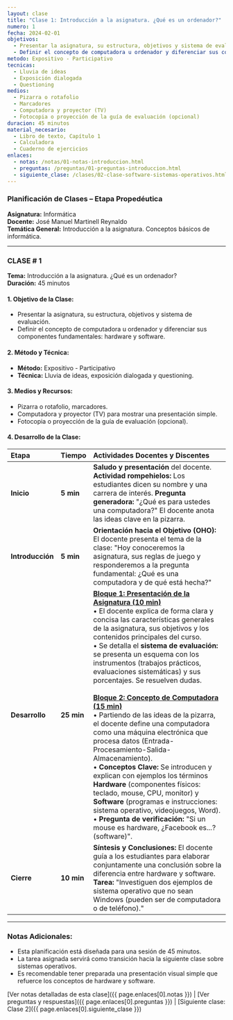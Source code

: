 ```yaml
---
layout: clase
title: "Clase 1: Introducción a la asignatura. ¿Qué es un ordenador?"
numero: 1
fecha: 2024-02-01
objetivos:
  - Presentar la asignatura, su estructura, objetivos y sistema de evaluación.
  - Definir el concepto de computadora u ordenador y diferenciar sus componentes fundamentales: hardware y software.
metodo: Expositivo - Participativo
tecnicas: 
  - Lluvia de ideas
  - Exposición dialogada
  - Questioning
medios:
  - Pizarra o rotafolio
  - Marcadores
  - Computadora y proyector (TV)
  - Fotocopia o proyección de la guía de evaluación (opcional)
duracion: 45 minutos
material_necesario:
  - Libro de texto, Capítulo 1
  - Calculadora
  - Cuaderno de ejercicios
enlaces:
  - notas: /notas/01-notas-introduccion.html
  - preguntas: /preguntas/01-preguntas-introduccion.html
  - siguiente_clase: /clases/02-clase-software-sistemas-operativos.html
---
```


### Planificación de Clases – Etapa Propedéutica
**Asignatura:** Informática  
**Docente:** José Manuel Martinell Reynaldo  
**Temática General:** Introducción a la asignatura. Conceptos básicos de informática.

---

### **CLASE # 1**

**Tema:** Introducción a la asignatura. ¿Qué es un ordenador?  
**Duración:** 45 minutos

#### 1. Objetivo de la Clase:
- Presentar la asignatura, su estructura, objetivos y sistema de evaluación.
- Definir el concepto de computadora u ordenador y diferenciar sus componentes fundamentales: hardware y software.

#### 2. Método y Técnica:
- **Método:** Expositivo - Participativo
- **Técnica:** Lluvia de ideas, exposición dialogada y questioning.

#### 3. Medios y Recursos:
- Pizarra o rotafolio, marcadores.
- Computadora y proyector (TV) para mostrar una presentación simple.
- Fotocopia o proyección de la guía de evaluación (opcional).

#### 4. Desarrollo de la Clase:

| **Etapa** | **Tiempo** | **Actividades Docentes y Discentes** |
| :--- | :--- | :--- |
| **Inicio** | **5 min** | **Saludo y presentación** del docente. **Actividad rompehielos:** Los estudiantes dicen su nombre y una carrera de interés. **Pregunta generadora:** "¿Qué es para ustedes una computadora?" El docente anota las ideas clave en la pizarra. |
| **Introducción** | **5 min** | **Orientación hacia el Objetivo (OHO):** El docente presenta el tema de la clase: "Hoy conoceremos la asignatura, sus reglas de juego y responderemos a la pregunta fundamental: ¿Qué es una computadora y de qué está hecha?" |
| **Desarrollo** | **25 min** | **<u>Bloque 1: Presentación de la Asignatura (10 min)</u>** <br> • El docente explica de forma clara y concisa las características generales de la asignatura, sus objetivos y los contenidos principales del curso. <br> • Se detalla el **sistema de evaluación:** se presenta un esquema con los instrumentos (trabajos prácticos, evaluaciones sistemáticas) y sus porcentajes. Se resuelven dudas. <br><br> **<u>Bloque 2: Concepto de Computadora (15 min)</u>** <br> • Partiendo de las ideas de la pizarra, el docente define una computadora como una máquina electrónica que procesa datos (Entrada-Procesamiento-Salida-Almacenamiento). <br> • **Conceptos Clave:** Se introducen y explican con ejemplos los términos **Hardware** (componentes físicos: teclado, mouse, CPU, monitor) y **Software** (programas e instrucciones: sistema operativo, videojuegos, Word). <br> • **Pregunta de verificación:** "Si un mouse es hardware, ¿Facebook es...? (software)". |
| **Cierre** | **10 min** | **Síntesis y Conclusiones:** El docente guía a los estudiantes para elaborar conjuntamente una conclusión sobre la diferencia entre hardware y software. <br> **Tarea:** "Investiguen dos ejemplos de sistema operativo que no sean Windows (pueden ser de computadora o de teléfono)." |

---

### Notas Adicionales:
- Esta planificación está diseñada para una sesión de 45 minutos.
- La tarea asignada servirá como transición hacia la siguiente clase sobre sistemas operativos.
- Es recomendable tener preparada una presentación visual simple que refuerce los conceptos de hardware y software.

[Ver notas detalladas de esta clase]({{ page.enlaces[0].notas }}) | [Ver preguntas y respuestas]({{ page.enlaces[0].preguntas }}) | [Siguiente clase: Clase 2]({{ page.enlaces[0].siguiente_clase }})